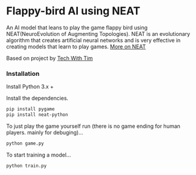 # Flappy-bird AI using NEAT

An AI model that leans to play the game flappy bird using NEAT(NeuroEvolution of Augmenting Topologies).
NEAT is an evolutionary algorithm that creates artificial neural networks and is very effective in creating models that learn to play games.
[More on NEAT](https://neat-python.readthedocs.io/en/latest/neat_overview.html)

Based on project by [Tech With Tim](https://www.youtube.com/watch?v=OGHA-elMrxI)

### Installation

Install Python 3.x +

Install the dependencies.

```sh
pip install pygame
pip install neat-python
```

To just play the game yourself run (there is no game ending for human players. mainly for debuging)...

```sh
python game.py
```

To start training a model...

```sh
python train.py
```


